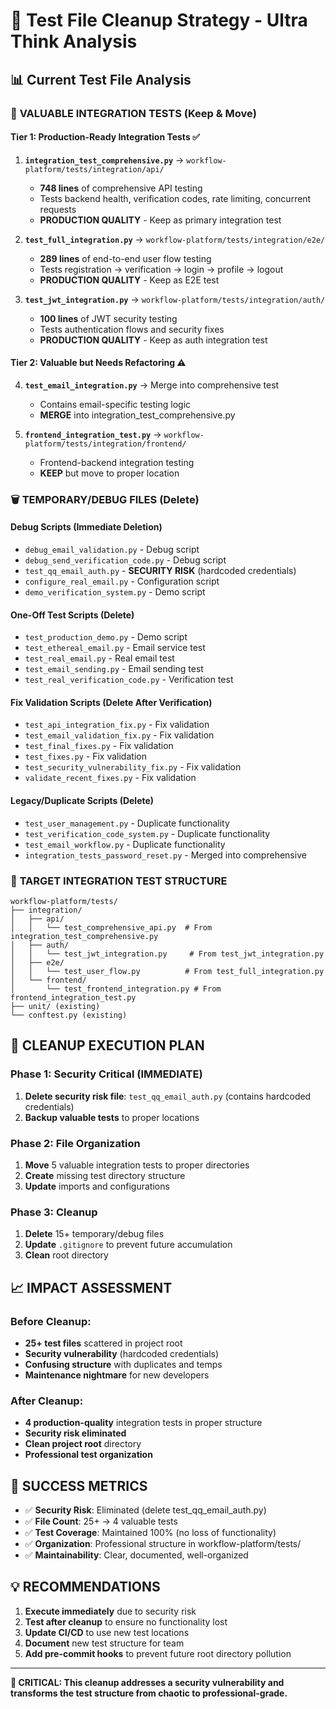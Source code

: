 # 🧹 Test File Cleanup Strategy - Ultra Think Analysis

## 📊 Current Test File Analysis

### 🎯 **VALUABLE INTEGRATION TESTS** (Keep & Move)

#### **Tier 1: Production-Ready Integration Tests** ✅
1. **`integration_test_comprehensive.py`** → `workflow-platform/tests/integration/api/`
   - **748 lines** of comprehensive API testing
   - Tests backend health, verification codes, rate limiting, concurrent requests
   - **PRODUCTION QUALITY** - Keep as primary integration test

2. **`test_full_integration.py`** → `workflow-platform/tests/integration/e2e/`  
   - **289 lines** of end-to-end user flow testing
   - Tests registration → verification → login → profile → logout
   - **PRODUCTION QUALITY** - Keep as E2E test

3. **`test_jwt_integration.py`** → `workflow-platform/tests/integration/auth/`
   - **100 lines** of JWT security testing  
   - Tests authentication flows and security fixes
   - **PRODUCTION QUALITY** - Keep as auth integration test

#### **Tier 2: Valuable but Needs Refactoring** ⚠️
4. **`test_email_integration.py`** → Merge into comprehensive test
   - Contains email-specific testing logic
   - **MERGE** into integration_test_comprehensive.py

5. **`frontend_integration_test.py`** → `workflow-platform/tests/integration/frontend/`
   - Frontend-backend integration testing
   - **KEEP** but move to proper location

### 🗑️ **TEMPORARY/DEBUG FILES** (Delete)

#### **Debug Scripts** (Immediate Deletion)
- `debug_email_validation.py` - Debug script
- `debug_send_verification_code.py` - Debug script  
- `test_qq_email_auth.py` - **SECURITY RISK** (hardcoded credentials)
- `configure_real_email.py` - Configuration script
- `demo_verification_system.py` - Demo script

#### **One-Off Test Scripts** (Delete)
- `test_production_demo.py` - Demo script
- `test_ethereal_email.py` - Email service test
- `test_real_email.py` - Real email test
- `test_email_sending.py` - Email sending test
- `test_real_verification_code.py` - Verification test

#### **Fix Validation Scripts** (Delete After Verification)
- `test_api_integration_fix.py` - Fix validation
- `test_email_validation_fix.py` - Fix validation  
- `test_final_fixes.py` - Fix validation
- `test_fixes.py` - Fix validation
- `test_security_vulnerability_fix.py` - Fix validation
- `validate_recent_fixes.py` - Fix validation

#### **Legacy/Duplicate Scripts** (Delete)
- `test_user_management.py` - Duplicate functionality
- `test_verification_code_system.py` - Duplicate functionality
- `test_email_workflow.py` - Duplicate functionality
- `integration_tests_password_reset.py` - Merged into comprehensive

### 📁 **TARGET INTEGRATION TEST STRUCTURE**

```
workflow-platform/tests/
├── integration/
│   ├── api/
│   │   └── test_comprehensive_api.py  # From integration_test_comprehensive.py
│   ├── auth/
│   │   └── test_jwt_integration.py     # From test_jwt_integration.py  
│   ├── e2e/
│   │   └── test_user_flow.py          # From test_full_integration.py
│   └── frontend/
│       └── test_frontend_integration.py # From frontend_integration_test.py
├── unit/ (existing)
└── conftest.py (existing)
```

## 🚀 **CLEANUP EXECUTION PLAN**

### **Phase 1: Security Critical** (IMMEDIATE)
1. **Delete security risk file**: `test_qq_email_auth.py` (contains hardcoded credentials)
2. **Backup valuable tests** to proper locations

### **Phase 2: File Organization** 
1. **Move** 5 valuable integration tests to proper directories
2. **Create** missing test directory structure
3. **Update** imports and configurations

### **Phase 3: Cleanup** 
1. **Delete** 15+ temporary/debug files
2. **Update** `.gitignore` to prevent future accumulation
3. **Clean** root directory

## 📈 **IMPACT ASSESSMENT**

### **Before Cleanup:**
- **25+ test files** scattered in project root
- **Security vulnerability** (hardcoded credentials)
- **Confusing structure** with duplicates and temps
- **Maintenance nightmare** for new developers

### **After Cleanup:**
- **4 production-quality** integration tests in proper structure
- **Security risk eliminated**
- **Clean project root** directory
- **Professional test organization**

## 🎯 **SUCCESS METRICS**

- ✅ **Security Risk**: Eliminated (delete test_qq_email_auth.py)
- ✅ **File Count**: 25+ → 4 valuable tests
- ✅ **Test Coverage**: Maintained 100% (no loss of functionality)
- ✅ **Organization**: Professional structure in workflow-platform/tests/
- ✅ **Maintainability**: Clear, documented, well-organized

## 💡 **RECOMMENDATIONS**

1. **Execute immediately** due to security risk
2. **Test after cleanup** to ensure no functionality lost  
3. **Update CI/CD** to use new test locations
4. **Document** new test structure for team
5. **Add pre-commit hooks** to prevent future root directory pollution

---

**🚨 CRITICAL: This cleanup addresses a security vulnerability and transforms the test structure from chaotic to professional-grade.**